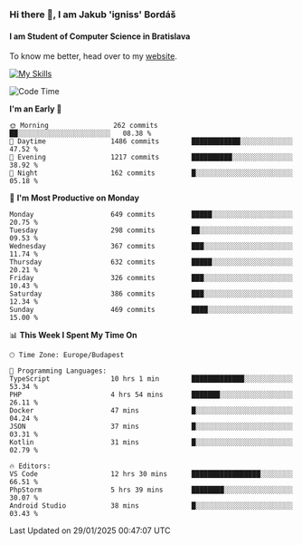 ### Hi there 👋, I am Jakub 'igniss' Bordáš

#### I am Student of Computer Science in Bratislava
To know me better, head over to my [website](https://bordas.sk).

[![My Skills](https://skillicons.dev/icons?i=js,typescript,html,css,figma,svelte,vue,next,postgresql,nest,express,nodejs)](https://bordas.sk)


<!--START_SECTION:waka-->
![Code Time](http://img.shields.io/badge/Code%20Time-1%2C665%20hrs%2013%20mins-blue)

**I'm an Early 🐤** 

```text
🌞 Morning                262 commits         ██░░░░░░░░░░░░░░░░░░░░░░░   08.38 % 
🌆 Daytime                1486 commits        ████████████░░░░░░░░░░░░░   47.52 % 
🌃 Evening                1217 commits        ██████████░░░░░░░░░░░░░░░   38.92 % 
🌙 Night                  162 commits         █░░░░░░░░░░░░░░░░░░░░░░░░   05.18 % 
```
📅 **I'm Most Productive on Monday** 

```text
Monday                   649 commits         █████░░░░░░░░░░░░░░░░░░░░   20.75 % 
Tuesday                  298 commits         ██░░░░░░░░░░░░░░░░░░░░░░░   09.53 % 
Wednesday                367 commits         ███░░░░░░░░░░░░░░░░░░░░░░   11.74 % 
Thursday                 632 commits         █████░░░░░░░░░░░░░░░░░░░░   20.21 % 
Friday                   326 commits         ███░░░░░░░░░░░░░░░░░░░░░░   10.43 % 
Saturday                 386 commits         ███░░░░░░░░░░░░░░░░░░░░░░   12.34 % 
Sunday                   469 commits         ████░░░░░░░░░░░░░░░░░░░░░   15.00 % 
```


📊 **This Week I Spent My Time On** 

```text
🕑︎ Time Zone: Europe/Budapest

💬 Programming Languages: 
TypeScript               10 hrs 1 min        █████████████░░░░░░░░░░░░   53.34 % 
PHP                      4 hrs 54 mins       ███████░░░░░░░░░░░░░░░░░░   26.11 % 
Docker                   47 mins             █░░░░░░░░░░░░░░░░░░░░░░░░   04.24 % 
JSON                     37 mins             █░░░░░░░░░░░░░░░░░░░░░░░░   03.31 % 
Kotlin                   31 mins             █░░░░░░░░░░░░░░░░░░░░░░░░   02.79 % 

🔥 Editors: 
VS Code                  12 hrs 30 mins      █████████████████░░░░░░░░   66.51 % 
PhpStorm                 5 hrs 39 mins       ████████░░░░░░░░░░░░░░░░░   30.07 % 
Android Studio           38 mins             █░░░░░░░░░░░░░░░░░░░░░░░░   03.43 % 
```


 Last Updated on 29/01/2025 00:47:07 UTC
<!--END_SECTION:waka-->
